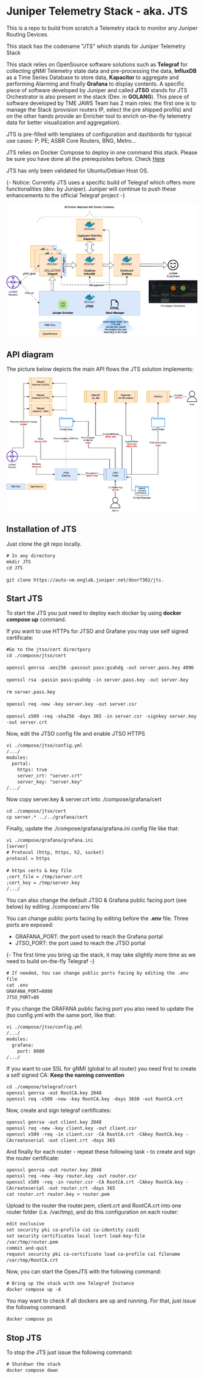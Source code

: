 # Juniper Telemetry Stack - aka. JTS
This is a repo to build from scratch a Telemetry stack to monitor any Juniper Routing Devices. 

This stack has the codename "JTS" which stands for Juniper Telemetry Stack 

This stack relies on OpenSource software solutions such as **Telegraf** for collecting gNMI Telemetry state data and pre-processing the data, **InfluxDB** as a Time Series Database to store data, **Kapacitor** to aggregate and performing Alarming and finally **Grafana** to display contents. A specific piece of software developed by Juniper and called **JTSO** stands for JTS Orchestrator is also present in the stack (Dev. in **GOLANG**). This piece of software developed by TME JAWS Team has 2 main roles: the first one is to manage the Stack (provision routers IP, select the pre shipped profils) and on the other hands provide an Enricher tool to enrich on-the-fly telemetry data for better visualization and aggregation).  

JTS is pre-filled with templates of configuration and dashbords for typical use cases: P; PE; ASBR Core Routers, BNG, Metro... 

JTS relies on Docker Compose to deploy in one command this stack. Please be sure you have done all the prerequisites before. Check [Here](./setup.md)

JTS has only been validated for Ubuntu/Debian Host OS. 

{- Notice: Currently JTS uses a specific build of Telegraf which offers more functionalities (dev. by Juniper). Juniper will continue to push these enhancements to the official Telegraf project -}

![jts.png](./img/JTS.png)

## API diagram

The picture below depicts the main API flows the JTS solution implements:

![jts-api.png](./img/JTS_API.png)

## Installation of JTS

Just clone the git repo locally. 

```shell
# In any directory 
mkdir JTS
cd JTS

git clone https://auto-vm.englab.juniper.net/door7302/jts.
```

## Start JTS 

To start the JTS you just need to deploy each docker by using **docker compose up** command. 

If you want to use HTTPs for JTSO and Grafane you may use self signed certificate:

```shell
#Go to the jtso/cert directpory 
cd ./compose/jtso/cert 

openssl genrsa -aes256 -passout pass:gsahdg -out server.pass.key 4096

openssl rsa -passin pass:gsahdg -in server.pass.key -out server.key

rm server.pass.key

openssl req -new -key server.key -out server.csr

openssl x509 -req -sha256 -days 365 -in server.csr -signkey server.key -out server.crt
```

Now, edit the JTSO config file and enable JTSO HTTPS 

```shell
vi ./compose/jtso/config.yml
/.../
modules:
  portal:
    https: true
    server_crt: "server.crt"
    server_key: "server.key"
/.../
```

Now copy server.key & server.crt into ./compose/grafana/cert 

```shell
cd ./compose/jtso/cert 
cp server.* ../../grafana/cert
```
Finally, update the ./compose/grafana/grafana.ini config file like that:

```shell
vi ./compose/grafana/grafana.ini 
[server]
# Protocol (http, https, h2, socket)
protocol = https

# https certs & key file
;cert_file = /tmp/server.crt
;cert_key = /tmp/server.key
/.../
```
You can also change the default JTSO & Grafana public facing port (see below) by editing ./compose/.env file 

You can change public ports facing by editing before the **.env**  file. Three ports are exposed:
- GRAFANA_PORT: the port used to reach the Grafana portal
- JTSO_PORT: the port used to reach the JTSO portal

{- The first time you bring up the stack, it may take slightly more time as we need to build on-the-fly Telegraf -} 

```shell
# If needed, You can change public ports facing by editing the .env file 
cat .env
GRAFANA_PORT=8080
JTSO_PORT=80
```

If you change the GRAFANA public facing port you also need to update the jtso config.yml with the same port, like that:

```shell
vi ./compose/jtso/config.yml
/.../
modules:
  grafana:
    port: 8080
/.../
```

If you want to use SSL for gNMI (global to all router) you need first to create a self signed CA: **Keep the naming convention**

```shell
cd ./compose/telegraf/cert
openssl genrsa -out RootCA.key 2048
openssl req -x509 -new -key RootCA.key -days 3650 -out RootCA.crt
```

Now, create and sign telegraf certificates:

```shell
openssl genrsa -out client.key 2048 
openssl req -new -key client.key -out client.csr
openssl x509 -req -in client.csr -CA RootCA.crt -CAkey RootCA.key -CAcreateserial -out client.crt -days 365

```

And finally for each router - repeat these following task - to create and sign the router certificate:

```shell
openssl genrsa -out router.key 2048 
openssl req -new -key router.key -out router.csr
openssl x509 -req -in router.csr -CA RootCA.crt -CAkey RootCA.key -CAcreateserial -out router.crt -days 365
cat router.crt router.key > router.pem
```

Upload to the router the router.pem, client.crt and RootCA.crt into one router folder (i.e. /var/tmp), and do this configuration on each router:


```junos
edit exclusive
set security pki ca-profile ca1 ca-identity caid1
set security certificates local lcert load-key-file /var/tmp/router.pem
commit and-quit
request security pki ca-certificate load ca-profile ca1 filename /var/tmp/RootCA.crt
```

Now, you can start the OpenJTS with the following command: 
```shell 
# Bring up the stack with one Telegraf Instance
docker compose up -d  

```

You may want to check if all dockers are up and running. For that, just issue the following command:

```shell
docker compose ps
```

## Stop JTS

To stop the JTS just issue the following command:

```shell
# Shutdown the stack
docker compose down
```



